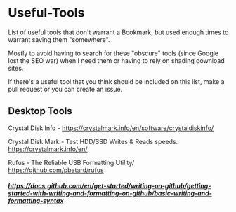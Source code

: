 # Useful-Tools
List of useful tools that don't warrant a Bookmark, but used enough times to warrant saving them "somewhere".  

Mostly to avoid having to search for these "obscure" tools (since Google lost the SEO war) when I need them or having to rely on shading download sites.

If there's a useful tool that you think should be included on this list, make a pull request or you can create an issue.


## Desktop Tools
Crystal Disk Info - https://crystalmark.info/en/software/crystaldiskinfo/

Crystal Disk Mark - Test HDD/SSD Writes & Reads speeds. https://crystalmark.info/en/

Rufus - The Reliable USB Formatting Utility/ https://github.com/pbatard/rufus


##### https://docs.github.com/en/get-started/writing-on-github/getting-started-with-writing-and-formatting-on-github/basic-writing-and-formatting-syntax
